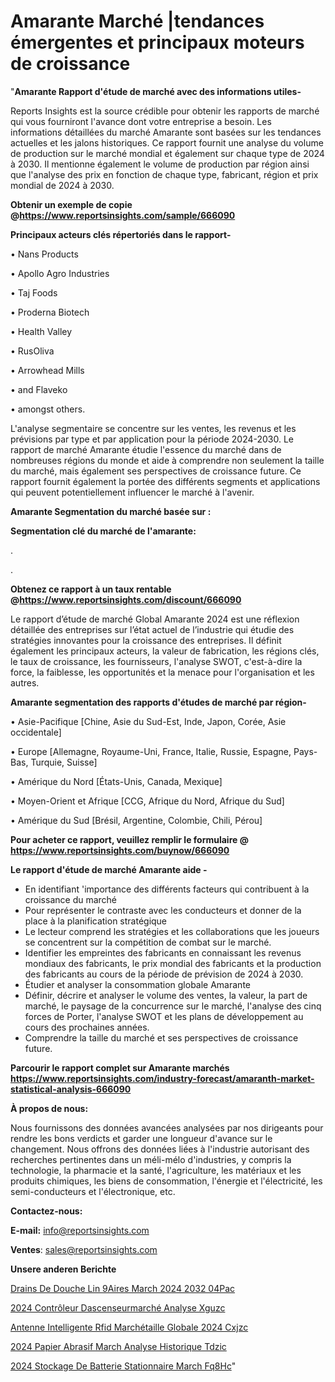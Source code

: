 # Amarante Marché |tendances émergentes et principaux moteurs de croissance

"<strong>Amarante Rapport d'étude de marché avec des informations utiles-</strong>

Reports Insights est la source crédible pour obtenir les rapports de marché qui vous fourniront l'avance dont votre entreprise a besoin. Les informations détaillées du marché Amarante sont basées sur les tendances actuelles et les jalons historiques. Ce rapport fournit une analyse du volume de production sur le marché mondial et également sur chaque type de 2024 à 2030. Il mentionne également le volume de production par région ainsi que l'analyse des prix en fonction de chaque type, fabricant, région et prix mondial de 2024 à 2030.

<strong><b>Obtenir un exemple de copie @</b></strong><a href=https://www.reportsinsights.com/sample/666090><strong><b>https://www.reportsinsights.com/sample/666090</b></strong></a>

<b>Principaux acteurs clés répertoriés dans le rapport-</b>

<b> </b>• Nans Products

• Apollo Agro Industries

• Taj Foods

• Proderna Biotech

• Health Valley

• RusOliva

• Arrowhead Mills

• and Flaveko

• amongst others.

L'analyse segmentaire se concentre sur les ventes, les revenus et les prévisions par type et par application pour la période 2024-2030. Le rapport de marché Amarante étudie l'essence du marché dans de nombreuses régions du monde et aide à comprendre non seulement la taille du marché, mais également ses perspectives de croissance future. Ce rapport fournit également la portée des différents segments et applications qui peuvent potentiellement influencer le marché à l'avenir.

<strong>Amarante Segmentation du marché basée sur :</strong>

<strong> Segmentation clé du marché de l'amarante: </strong>

.

.

<strong><b>Obtenez ce rapport à un taux rentable @</b></strong><a href=https://www.reportsinsights.com/discount/666090><strong><b>https://www.reportsinsights.com/discount/666090</b></strong></a>

Le rapport d’étude de marché Global Amarante 2024 est une réflexion détaillée des entreprises sur l’état actuel de l’industrie qui étudie des stratégies innovantes pour la croissance des entreprises. Il définit également les principaux acteurs, la valeur de fabrication, les régions clés, le taux de croissance, les fournisseurs, l'analyse SWOT, c'est-à-dire la force, la faiblesse, les opportunités et la menace pour l'organisation et les autres.

<strong>Amarante segmentation des rapports d'études de marché par région-</strong>

• Asie-Pacifique [Chine, Asie du Sud-Est, Inde, Japon, Corée, Asie occidentale]

• Europe [Allemagne, Royaume-Uni, France, Italie, Russie, Espagne, Pays-Bas, Turquie, Suisse]

• Amérique du Nord [États-Unis, Canada, Mexique]

• Moyen-Orient et Afrique [CCG, Afrique du Nord, Afrique du Sud]

• Amérique du Sud [Brésil, Argentine, Colombie, Chili, Pérou]

<strong>Pour acheter ce rapport, veuillez remplir le formulaire @   <a href=https://www.reportsinsights.com/buynow/666090>https://www.reportsinsights.com/buynow/666090</a></strong>

<strong>Le rapport d'étude de marché Amarante aide -</strong>
<ul>
  <li>En identifiant 'importance des différents facteurs qui contribuent à la croissance du marché</li>
  <li>Pour représenter le contraste avec les conducteurs et donner de la place à la planification stratégique</li>
  <li>Le lecteur comprend les stratégies et les collaborations que les joueurs se concentrent sur la compétition de combat sur le marché.</li>
  <li>Identifier les empreintes des fabricants en connaissant les revenus mondiaux des fabricants, le prix mondial des fabricants et la production des fabricants au cours de la période de prévision de 2024 à 2030.</li>
  <li>Étudier et analyser la consommation globale Amarante</li>
  <li>Définir, décrire et analyser le volume des ventes, la valeur, la part de marché, le paysage de la concurrence sur le marché, l'analyse des cinq forces de Porter, l'analyse SWOT et les plans de développement au cours des prochaines années.</li>
  <li>Comprendre la taille du marché et ses perspectives de croissance future.</li>
</ul>

<strong>Parcourir le rapport complet sur Amarante marchés <a href=https://www.reportsinsights.com/industry-forecast/amaranth-market-statistical-analysis-666090>https://www.reportsinsights.com/industry-forecast/amaranth-market-statistical-analysis-666090</a></strong>

<strong>À propos de nous:</strong>

Nous fournissons des données avancées analysées par nos dirigeants pour rendre les bons verdicts et garder une longueur d'avance sur le changement. Nous offrons des données liées à l'industrie autorisant des recherches pertinentes dans un méli-mélo d'industries, y compris la technologie, la pharmacie et la santé, l'agriculture, les matériaux et les produits chimiques, les biens de consommation, l'énergie et l'électricité, les semi-conducteurs et l'électronique, etc.

<strong>Contactez-nous:</strong>

<strong>E-mail:</strong> <a href=mailto:info@reportsinsights.com>info@reportsinsights.com</a>

<strong>Ventes</strong>: <a href=mailto:sales@reportsinsights.com>sales@reportsinsights.com</a>

<strong>Unsere anderen Berichte</strong>

<a href=https://www.linkedin.com/pulse/drains-de-douche-lin%C3%A9aires-march%C3%A9-2024-2032-04pac/>Drains De Douche Lin 9Aires March 2024 2032 04Pac</a>

<a href=https://www.linkedin.com/pulse/2024-contrôleur-dascenseurmarché-analyse-xguzc/>2024 Contrôleur Dascenseurmarché Analyse Xguzc</a>

<a href=https://www.linkedin.com/pulse/antenne-intelligente-rfid-marchétaille-globale-2024-cxjzc/>Antenne Intelligente Rfid Marchétaille Globale 2024 Cxjzc</a>

<a href=https://www.linkedin.com/pulse/2024-papier-abrasif-march%C3%A9-analyse-historique-tdzic/>2024 Papier Abrasif March Analyse Historique Tdzic</a>

<a href=https://www.linkedin.com/pulse/2024-stockage-de-batterie-stationnaire-march%C3%A9-fq8hc/>2024 Stockage De Batterie Stationnaire March Fq8Hc</a>"
